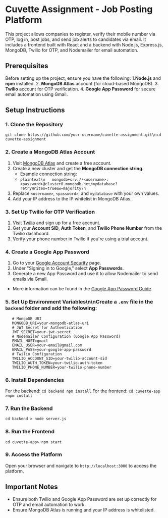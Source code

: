 # Cuvette Assignment - Job Posting Platform
This project allows companies to register, verify their mobile number via OTP, log in, post jobs, and send job alerts to candidates via email. It includes a frontend built with React and a backend with Node.js, Express.js, MongoDB, Twilio for OTP, and Nodemailer for email automation.
## Prerequisites
Before setting up the project, ensure you have the following:
1.**Node.js** and **npm** installed.
2. **MongoDB Atlas** account (for cloud-based MongoDB).
3. **Twilio** account for OTP verification.
4. **Google App Password** for secure email automation using Gmail.
## Setup Instructions
### 1. Clone the Repository
```git clone https://github.com/your-username/cuvette-assignment.git\ncd cuvette-assignment```
### 2. Create a MongoDB Atlas Account
1. Visit [MongoDB Atlas](https://www.mongodb.com/cloud/atlas) and create a free account.
2. Create a new cluster and get the **MongoDB connection string**.
   - Example connection string:
   -    ```plaintext\n   mongodb+srv://<username>:<password>@cluster0.mongodb.net/mydatabase?retryWrites=true&w=majority\n   ```
3. Replace `<username>`, `<password>`, and `mydatabase` with your own values.
4. Add your IP address to the IP whitelist in MongoDB Atlas.
### 3. Set Up Twilio for OTP Verification
   1. Visit [Twilio](https://www.twilio.com/) and sign up for a free account.
   2. Get your **Account SID**, **Auth Token**, and **Twilio Phone Number** from the Twilio dashboard.
   3. Verify your phone number in Twilio if you're using a trial account.
### 4. Create a Google App Password
   1. Go to your [Google Account Security](https://myaccount.google.com/security) page.
   2. Under \"Signing in to Google,\" select **App Passwords**.
   3. Generate a new App Password and use it to allow Nodemailer to send emails via Gmail.
  - More information can be found in the [Google App Password Guide](https://support.google.com/accounts/answer/185833?hl=en).
### 5. Set Up Environment Variables\n\nCreate a `.env` file in the `backend` folder and add the following:
```
   # MongoDB URI
   MONGODB_URI=your-mongodb-atlas-uri
   # JWT Secret for Authentication
   JWT_SECRET=your-jwt-secret
   # Nodemailer Configuration (Google App Password)
   EMAIL_HOST=gmail
   EMAIL_USER=your-email@gmail.com
   EMAIL_PASS=your-google-app-password
   # Twilio Configuration
   TWILIO_ACCOUNT_SID=your-twilio-account-sid
   TWILIO_AUTH_TOKEN=your-twilio-auth-token
   TWILIO_PHONE_NUMBER=your-twilio-phone-number
```
### 6. Install Dependencies
   For the backend:
   ```cd backend npm install```
   For the frontend:
   ```cd cuvette-app >npm install```
### 7. Run the Backend
   ```cd backend > node server.js```
### 8. Run the Frontend
   ```cd cuvette-app> npm start```
### 9. Access the Platform
   Open your browser and navigate to `http://localhost:3000` to access the platform.

## Important Notes
- Ensure both Twilio and Google App Password are set up correctly for OTP and email automation to work.
- Ensure MongoDB Atlas is running and your IP address is whitelisted.
